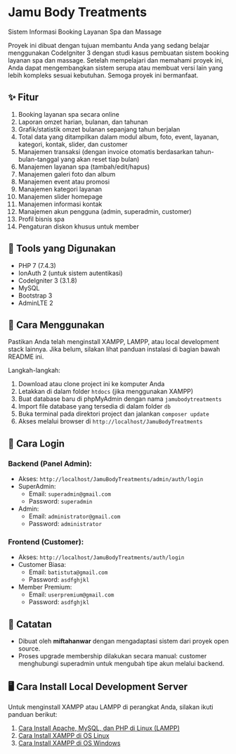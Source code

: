 # Jamu Body Treatments

Sistem Informasi Booking Layanan Spa dan Massage

Proyek ini dibuat dengan tujuan membantu Anda yang sedang belajar menggunakan CodeIgniter 3 dengan studi kasus pembuatan sistem booking layanan spa dan massage. Setelah mempelajari dan memahami proyek ini, Anda dapat mengembangkan sistem serupa atau membuat versi lain yang lebih kompleks sesuai kebutuhan. Semoga proyek ini bermanfaat.

## ✨ Fitur
1. Booking layanan spa secara online
2. Laporan omzet harian, bulanan, dan tahunan
3. Grafik/statistik omzet bulanan sepanjang tahun berjalan
4. Total data yang ditampilkan dalam modul album, foto, event, layanan, kategori, kontak, slider, dan customer
5. Manajemen transaksi (dengan invoice otomatis berdasarkan tahun-bulan-tanggal yang akan reset tiap bulan)
6. Manajemen layanan spa (tambah/edit/hapus)
7. Manajemen galeri foto dan album
8. Manajemen event atau promosi
9. Manajemen kategori layanan
10. Manajemen slider homepage
11. Manajemen informasi kontak
12. Manajemen akun pengguna (admin, superadmin, customer)
13. Profil bisnis spa
14. Pengaturan diskon khusus untuk member

## 🧰 Tools yang Digunakan
- PHP 7 (7.4.3)
- IonAuth 2 (untuk sistem autentikasi)
- CodeIgniter 3 (3.1.8)
- MySQL
- Bootstrap 3
- AdminLTE 2

## 🚀 Cara Menggunakan
Pastikan Anda telah menginstall XAMPP, LAMPP, atau local development stack lainnya. Jika belum, silakan lihat panduan instalasi di bagian bawah README ini.

Langkah-langkah:
1. Download atau clone project ini ke komputer Anda
2. Letakkan di dalam folder `htdocs` (jika menggunakan XAMPP)
3. Buat database baru di phpMyAdmin dengan nama `jamubodytreatments`
4. Import file database yang tersedia di dalam folder `db`
5. Buka terminal pada direktori project dan jalankan `composer update`
6. Akses melalui browser di `http://localhost/JamuBodyTreatments`

## 🔐 Cara Login
### Backend (Panel Admin):
- Akses: `http://localhost/JamuBodyTreatments/admin/auth/login`
- SuperAdmin:
  - Email: `superadmin@gmail.com`
  - Password: `superadmin`
- Admin:
  - Email: `administrator@gmail.com`
  - Password: `administrator`

### Frontend (Customer):
- Akses: `http://localhost/JamuBodyTreatments/auth/login`
- Customer Biasa:
  - Email: `batistuta@gmail.com`
  - Password: `asdfghjkl`
- Member Premium:
  - Email: `userpremium@gmail.com`
  - Password: `asdfghjkl`

## 📝 Catatan
- Dibuat oleh **miftahanwar** dengan mengadaptasi sistem dari proyek open source.
- Proses upgrade membership dilakukan secara manual: customer menghubungi superadmin untuk mengubah tipe akun melalui backend.

## 🖥️ Cara Install Local Development Server
Untuk menginstall XAMPP atau LAMPP di perangkat Anda, silakan ikuti panduan berikut:

1. [Cara Install Apache, MySQL, dan PHP di Linux (LAMPP)](https://amperakoding.com/article/cara-install-apache-mysql-dan-php-di-os-linux-lampp)
2. [Cara Install XAMPP di OS Linux](https://www.muhazmi.com/2016/12/cara-install-xampp-yang-baik-dan-benar.html)
3. [Cara Install XAMPP di OS Windows](https://www.muhazmi.com/2017/08/cara-install-xampp-yang-baik-dan-benar.html)
